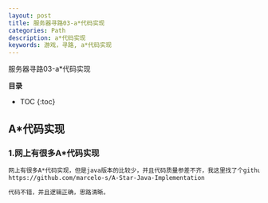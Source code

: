 ```yaml
---
layout: post
title: 服务器寻路03-a*代码实现
categories: Path
description: a*代码实现
keywords: 游戏，寻路, a*代码实现
---
```


服务器寻路03-a*代码实现

**目录**

* TOC
{:toc}

## A*代码实现

### 1.网上有很多A*代码实现

```sh
网上有很多A*代码实现，但是java版本的比较少，并且代码质量参差不齐，我这里找了个github上的还可以：
https://github.com/marcelo-s/A-Star-Java-Implementation

代码不错，并且逻辑正确，思路清晰。
```

